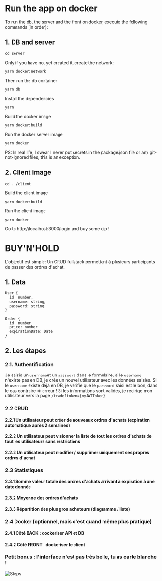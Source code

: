 # Run the app on docker

To run the db, the server and the front on docker, execute the following commands (in order):

## 1. DB and server

```shell
cd server
```

Only if you have not yet created it, create the network:

```shell
yarn docker:network
```

Then run the db container

```shell
yarn db
```

Install the dependencies

```shell
yarn
```

Build the docker image

```shell
yarn docker:build
```

Run the docker server image

```shell
yarn docker
```

PS: In real life, I swear I never put secrets in the package.json file or any git-not-ignored files, this is an exception.

## 2. Client image

```shell
cd ../client
```

Build the client image

```shell
yarn docker:build
```

Run the client image

```shell
yarn docker
```

Go to http://localhost:3000/login and buy some dip !

# BUY'N'HOLD

L'objectif est simple: Un CRUD fullstack permettant à plusieurs participants de passer des ordres d'achat.

## 1. Data

```
User {
  id: number,
  username: string,
  password: string
}

Order {
  id: number
  price: number
  expirationDate: Date
}
```

## 2. Les étapes

### 2.1. Authentification

Je saisis un `username`et un `password` dans le formulaire, si le `username` n'existe pas en DB, je crée un nouvel utilisateur avec les données saisies. Si le `username` existe déjà en DB, je vérifie que le `password` saisi est le bon, dans le cas contraire => erreur ! Si les informations sont valides, je redirige mon utilisateur vers la page `/trade?token={myJWTToken}`

### 2.2 CRUD

#### 2.2.1 Un utilisateur peut créer de nouveaux ordres d'achats (expiration automatique après 2 semaines)

#### 2.2.2 Un utilisateur peut visionner la liste de tout les ordres d'achats de tout les utilisateurs sans restrictions

#### 2.2.3 Un utilisateur peut modifier / supprimer uniquement ses propres ordres d'achat

### 2.3 Statistiques

#### 2.3.1 Somme valeur totale des ordres d'achats arrivant à expiration à une date donnée

#### 2.3.2 Moyenne des ordres d'achats

#### 2.3.3 Répartition des plus gros acheteurs (diagramme / liste)

### 2.4 Docker (optionnel, mais c'est quand même plus pratique)

#### 2.4.1 Côté BACK : dockeriser API et DB

#### 2.4.2 Côté FRONT : dockeriser le client

### Petit bonus : l'interface n'est pas très belle, tu as carte blanche !

![Steps](https://i.imgur.com/Oi1QDgI.png)
